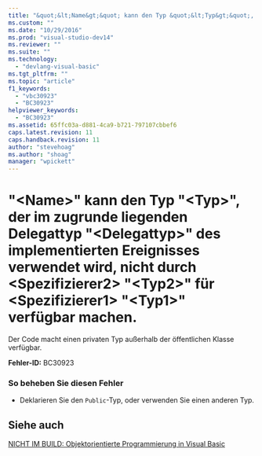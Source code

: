 ```yaml
---
title: "&quot;&lt;Name&gt;&quot; kann den Typ &quot;&lt;Typ&gt;&quot;, der im zugrunde liegenden Delegattyp &quot;&lt;Delegattyp&gt;&quot; des implementierten Ereignisses verwendet wird, nicht durch &lt;Spezifizierer2&gt; &quot;&lt;Typ2&gt;&quot; f&#252;r &lt;Spezifizierer1&gt; &quot;&lt;Typ1&gt;&quot; verf&#252;gbar machen. | Microsoft Docs"
ms.custom: ""
ms.date: "10/29/2016"
ms.prod: "visual-studio-dev14"
ms.reviewer: ""
ms.suite: ""
ms.technology: 
  - "devlang-visual-basic"
ms.tgt_pltfrm: ""
ms.topic: "article"
f1_keywords: 
  - "vbc30923"
  - "BC30923"
helpviewer_keywords: 
  - "BC30923"
ms.assetid: 65ffc03a-d881-4ca9-b721-797107cbbef6
caps.latest.revision: 11
caps.handback.revision: 11
author: "stevehoag"
ms.author: "shoag"
manager: "wpickett"
---
```

# &quot;&lt;Name&gt;&quot; kann den Typ &quot;&lt;Typ&gt;&quot;, der im zugrunde liegenden Delegattyp &quot;&lt;Delegattyp&gt;&quot; des implementierten Ereignisses verwendet wird, nicht durch &lt;Spezifizierer2&gt; &quot;&lt;Typ2&gt;&quot; f&#252;r &lt;Spezifizierer1&gt; &quot;&lt;Typ1&gt;&quot; verf&#252;gbar machen.
Der Code macht einen privaten Typ außerhalb der öffentlichen Klasse verfügbar.  
  
 **Fehler\-ID:** BC30923  
  
### So beheben Sie diesen Fehler  
  
-   Deklarieren Sie den `Public`\-Typ, oder verwenden Sie einen anderen Typ.  
  
## Siehe auch  
 [NICHT IM BUILD: Objektorientierte Programmierung in Visual Basic](http://msdn.microsoft.com/de-de/691365cf-9547-4a8f-aaca-36aaf1e8911a)